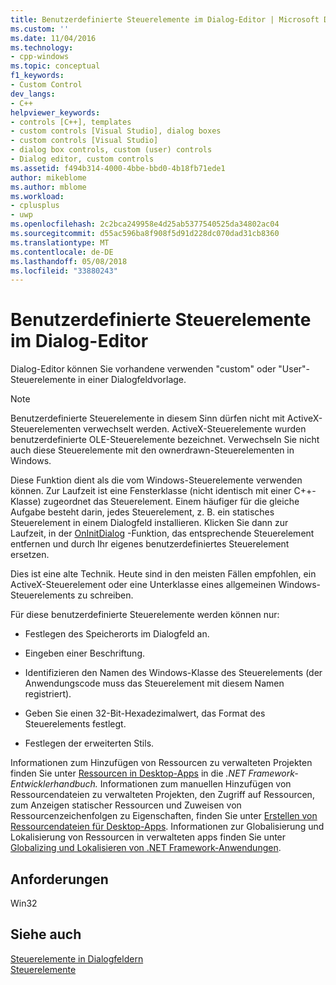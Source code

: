 ```yaml
---
title: Benutzerdefinierte Steuerelemente im Dialog-Editor | Microsoft Docs
ms.custom: ''
ms.date: 11/04/2016
ms.technology:
- cpp-windows
ms.topic: conceptual
f1_keywords:
- Custom Control
dev_langs:
- C++
helpviewer_keywords:
- controls [C++], templates
- custom controls [Visual Studio], dialog boxes
- custom controls [Visual Studio]
- dialog box controls, custom (user) controls
- Dialog editor, custom controls
ms.assetid: f494b314-4000-4bbe-bbd0-4b18fb71ede1
author: mikeblome
ms.author: mblome
ms.workload:
- cplusplus
- uwp
ms.openlocfilehash: 2c2bca249958e4d25ab5377540525da34802ac04
ms.sourcegitcommit: d55ac596ba8f908f5d91d228dc070dad31cb8360
ms.translationtype: MT
ms.contentlocale: de-DE
ms.lasthandoff: 05/08/2018
ms.locfileid: "33880243"
---
```

# <a name="custom-controls-in-the-dialog-editor"></a>Benutzerdefinierte Steuerelemente im Dialog-Editor
Dialog-Editor können Sie vorhandene verwenden "custom" oder "User"-Steuerelemente in einer Dialogfeldvorlage.  
  
> [!NOTE]
>  Benutzerdefinierte Steuerelemente in diesem Sinn dürfen nicht mit ActiveX-Steuerelementen verwechselt werden. ActiveX-Steuerelemente wurden benutzerdefinierte OLE-Steuerelemente bezeichnet. Verwechseln Sie nicht auch diese Steuerelemente mit den ownerdrawn-Steuerelementen in Windows.  
  
 Diese Funktion dient als die vom Windows-Steuerelemente verwenden können. Zur Laufzeit ist eine Fensterklasse (nicht identisch mit einer C++-Klasse) zugeordnet das Steuerelement. Einem häufiger für die gleiche Aufgabe besteht darin, jedes Steuerelement, z. B. ein statisches Steuerelement in einem Dialogfeld installieren. Klicken Sie dann zur Laufzeit, in der [OnInitDialog](../mfc/reference/cdialog-class.md#oninitdialog) -Funktion, das entsprechende Steuerelement entfernen und durch Ihr eigenes benutzerdefiniertes Steuerelement ersetzen.  
  
 Dies ist eine alte Technik. Heute sind in den meisten Fällen empfohlen, ein ActiveX-Steuerelement oder eine Unterklasse eines allgemeinen Windows-Steuerelements zu schreiben.  
  
 Für diese benutzerdefinierte Steuerelemente werden können nur:  
  
-   Festlegen des Speicherorts im Dialogfeld an.  
  
-   Eingeben einer Beschriftung.  
  
-   Identifizieren den Namen des Windows-Klasse des Steuerelements (der Anwendungscode muss das Steuerelement mit diesem Namen registriert).  
  
-   Geben Sie einen 32-Bit-Hexadezimalwert, das Format des Steuerelements festlegt.  
  
-   Festlegen der erweiterten Stils.  
  
 Informationen zum Hinzufügen von Ressourcen zu verwalteten Projekten finden Sie unter [Ressourcen in Desktop-Apps](/dotnet/framework/resources/index) in die *.NET Framework-Entwicklerhandbuch.* Informationen zum manuellen Hinzufügen von Ressourcendateien zu verwalteten Projekten, den Zugriff auf Ressourcen, zum Anzeigen statischer Ressourcen und Zuweisen von Ressourcenzeichenfolgen zu Eigenschaften, finden Sie unter [Erstellen von Ressourcendateien für Desktop-Apps](/dotnet/framework/resources/creating-resource-files-for-desktop-apps). Informationen zur Globalisierung und Lokalisierung von Ressourcen in verwalteten apps finden Sie unter [Globalizing und Lokalisieren von .NET Framework-Anwendungen](/dotnet/standard/globalization-localization/index).  
  
## <a name="requirements"></a>Anforderungen  
 Win32  
  
## <a name="see-also"></a>Siehe auch  
 [Steuerelemente in Dialogfeldern](../windows/controls-in-dialog-boxes.md)   
 [Steuerelemente](../mfc/controls-mfc.md)

